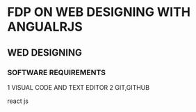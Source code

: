 # FDP ON WEB DESIGNING WITH ANGUALRJS
## WED DESIGNING
### SOFTWARE REQUIREMENTS
1  VISUAL CODE AND TEXT EDITOR
2   GIT,GITHUB

 react js
